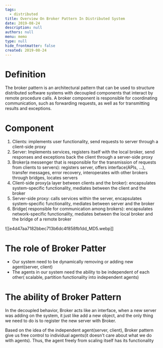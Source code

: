 ```yaml
---
tags: 
  - distributed
title: Overview On Broker Pattern In Distributed System
date: 2019-08-24
description: null
authors: null
menu: memo
type: null
hide_frontmatter: false
created: 2019-08-24
---
```


# Definition
The broker pattern is an architectural pattern that can be used to structure distributed software systems with decoupled components that interact by remote procedure calls. A broker component is responsible for coordinating communication, such as forwarding requests, as well as for transmitting results and exceptions.

# Component
1. Clients: implements user functionality, send requests to server through a client-side proxy
1. Server: Implements services, registers itself with the local broker, send responses and exceptions back the client through a server-side proxy
1. Broker(a messenger that is responsible for the transmission of requests from clients to servers): registers server, offers interface(APIs, ...), transfer messages, error recovery, interoperates with other brokers through bridges, locates servers
1. Client-side proxy(a layer between clients and the broker): encapsulates system-specific functionality, mediates between the client and the broker
1. Server-side proxy: calls services within the server, encapsulates system-specific functionality, mediates between server and the broker
1. Bridge( responsible for communication among brokers): encapsulates network-specific functionality, mediates between the local broker and the bridge of a remote broker

![[e4d47aa7182bbec713b6dc4f858fb1dd_MD5.webp]]

# The role of Broker Patter
* Our system need to be dynamically removing or adding new agent(server, client)
* The agents in our system need the ability to be independent of each other( scalable, partition functionality into independent agents)

# The ability of Broker Pattern
In the decoupled behavior, Broker acts like an interface, when a new server was adding on the system, it just like add a new object, and the only thing we need to do is to register the new server with Broker.

Based on the idea of the independent agent(server, client), Broker pattern give us free control to individual agents(it doesn't care about what we do with agents). Thus, the agent freely from scaling itself has its functionality
